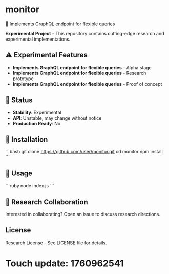 # monitor

🧪 Implements GraphQL endpoint for flexible queries

**Experimental Project** - This repository contains cutting-edge research and experimental implementations.

## ⚠️ Experimental Features

- **Implements GraphQL endpoint for flexible queries** - Alpha stage
- **Implements GraphQL endpoint for flexible queries** - Research prototype
- **Implements GraphQL endpoint for flexible queries** - Proof of concept

## 🚧 Status

- **Stability**: Experimental
- **API**: Unstable, may change without notice
- **Production Ready**: No

## 🔬 Installation

\`\`\`bash
git clone https://github.com/user/monitor.git
cd monitor
npm install
\`\`\`

## 🧫 Usage

\`\`\`ruby
node index.js
\`\`\`

## 🤝 Research Collaboration

Interested in collaborating? Open an issue to discuss research directions.

## License

Research License - See LICENSE file for details.

# Touch update: 1760962541
